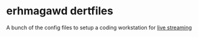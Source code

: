 # erhmagawd dertfiles

A bunch of the config files to setup a coding workstation for [live streaming](https://www.livecoding.tv/codingsanspants/)
